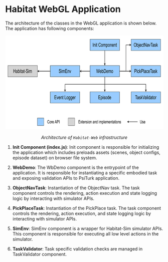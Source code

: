 # Habitat WebGL Application


The architecture of the classes in the WebGL application is shown below. The application has following components:

<p align="center">
  <img src="../static/assets/class_diagram.png"  height="300">
  <p align="center"><i>Architecture of <code>Habitat-Web</code> infrastructure</i></p>
</p>


1. **Init Component (index.js)**: Init component is responsible for initializing the application which includes preloads assets (scenes, object configs, episode dataset) on browser file system.

1. **WebDemo**: The WbDemo component is the entrypoint of the application. It is responsible for instantiating a specific embodied task and exposing validation APIs to PsiTurk application. 

1. **ObjectNavTask**: Instantiation of the ObjectNav task. The task component controls the rendering, action execution and state logging logic by interacting with simulator APIs.

1. **PickPlaceTask**: Instantiation of the PickPlace task. The task component controls the rendering, action execution, and state logging logic by interacting with simulator APIs.

1. **SimEnv**: SimEnv component is a wrapper for Habitat-Sim simulator APIs. This component is responsible for executing all low level actions in the simulator.

1. **TaskValidator**: Task specific validation checks are managed in TaskValidator component.
